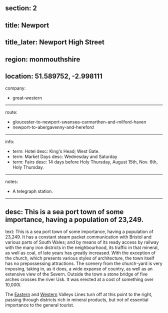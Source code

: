 section: 2
----
title: Newport
----
title_later: Newport High Street
----
region: monmouthshire
----
location: 51.589752, -2.998111
----
company:
- great-western
----
route:
- gloucester-to-newport-swansea-carmarthen-and-milford-haven
- newport-to-abergavenny-and-hereford
----
info:
- term: Hotel
  desc: King's Head; West Gate.
- term: Market Days
  desc: Wednesday and Saturday
- term: Fairs
  desc: 14 days before Holy Thursday, August 15th, Nov. 6th, Holy Thursday.
----
notes:
- A telegraph station.
----
desc: This is a sea port town of some importance, having a population of 23,249.
----
text: This is a sea port town of some importance, having a population of 23,249. It has a constant steam packet communication with Bristol and various parts of South Wales; and by means of its ready access by railway with the many iron districts in the neighbourhood, its traffic in that mineral, as well as coal, of late years has greatly increased. With the exception of the church, which presents various styles of architecture, the town itself has no prepossessing attractions. The scenery from the church-yard is very imposing, taking in, as it does, a wide expanse of country, as well as an extensive view of the Severn. Outside the town a stone bridge of five arches crosses the river Usk. It was erected at a cost of something over 10,000*l*.

The [Eastern](/routes/newport-to-blaenavon) and [Western](/routes/newport-to-blaina) Valleys Lines turn off at this point to the right, passing through districts rich in mineral products, but not of essential importance to the general tourist.

